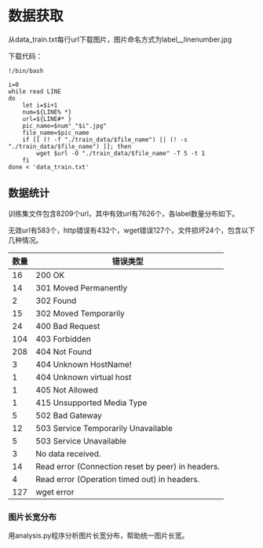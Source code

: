 # 数据获取
从data_train.txt每行url下载图片，图片命名方式为label__linenumber.jpg

下载代码：

```shell
!/bin/bash

i=0
while read LINE
do
    let i=$i+1
    num=${LINE% *}
    url=${LINE#* }
    pic_name=$num"_"$i".jpg"
    file_name=$pic_name
    if [[ (! -f "./train_data/$file_name") || (! -s "./train_data/$file_name") ]]; then
        wget $url -O "./train_data/$file_name" -T 5 -t 1
    fi
done < 'data_train.txt'
```

## 数据统计
训练集文件包含8209个url，其中有效url有7626个，各label数量分布如下。

无效url有583个，http错误有432个，wget错误127个，文件损坏24个，包含以下几种情况。

|数量|错误类型|
|---|---|
|16|200 OK|
|14|301 Moved Permanently|
|2|302 Found|
|15|302 Moved Temporarily|
|24|400 Bad Request|
|104|403 Forbidden|
|208|404 Not Found|
|3|404 Unknown HostName!|
|1|404 Unknown virtual host|
|1|405 Not Allowed|
|1|415 Unsupported Media Type|
|5|502 Bad Gateway|
|12|503 Service Temporarily Unavailable|
|5|503 Service Unavailable|
|3|No data received.|
|14|Read error (Connection reset by peer) in headers.|
|4|Read error (Operation timed out) in headers.|
|127|wget error|

### 图片长宽分布
用analysis.py程序分析图片长宽分布，帮助统一图片长宽。
